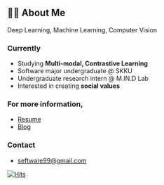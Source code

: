 ## 🙋‍♀️ About Me
Deep Learning, Machine Learning, Computer Vision

### Currently
- Studying **Multi-modal, Contrastive Learning**
- Software major undergraduate @ SKKU
- Undergraduate research intern @ M.IN.D Lab
- Interested in creating **social values**


### For more information,
- <a href="https://say-young.notion.site/Resume-2022-05-ver-8422de76a258482f8af0a20e7aa1134d">Resume</a>
- <a href="https://velog.io/@dd9s2">Blog</a>


### Contact
- seftware99@gmail.com



[![Hits](https://hits.seeyoufarm.com/api/count/incr/badge.svg?url=https%3A%2F%2Fgithub.com%2FSeyoung9304&count_bg=%23CDEA91&title_bg=%23555555&icon=&icon_color=%23003366&title=hits&edge_flat=false)](https://hits.seeyoufarm.com)
